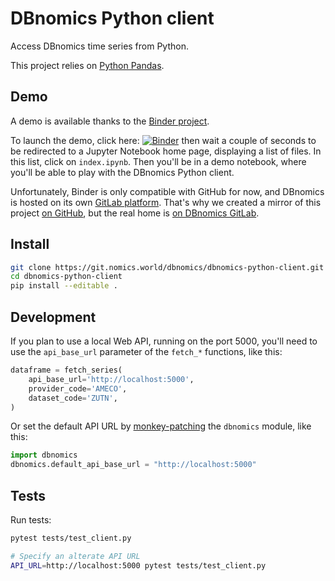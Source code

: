 # DBnomics Python client

Access DBnomics time series from Python.

This project relies on [Python Pandas](https://pandas.pydata.org/).

## Demo

A demo is available thanks to the [Binder project](https://mybinder.org/).

To launch the demo, click here: [![Binder](https://mybinder.org/badge.svg)](https://mybinder.org/v2/gh/dbnomics/dbnomics-python-client/master?filepath=index.ipynb) then wait a couple of seconds to be redirected to a Jupyter Notebook home page, displaying a list of files. In this list, click on `index.ipynb`. Then you'll be in a demo notebook, where you'll be able to play with the DBnomics Python client.

Unfortunately, Binder is only compatible with GitHub for now, and DBnomics is hosted on its own [GitLab platform](https://git.nomics.world/). That's why we created a mirror of this project [on GitHub](https://github.com/dbnomics/dbnomics-python-client), but the real home is [on DBnomics GitLab](https://git.nomics.world/dbnomics/dbnomics-python-client).

## Install

```sh
git clone https://git.nomics.world/dbnomics/dbnomics-python-client.git
cd dbnomics-python-client
pip install --editable .
```

## Development

If you plan to use a local Web API, running on the port 5000, you'll need to use the `api_base_url` parameter of the `fetch_*` functions, like this:

```python
dataframe = fetch_series(
    api_base_url='http://localhost:5000',
    provider_code='AMECO',
    dataset_code='ZUTN',
)
```

Or set the default API URL by [monkey-patching](https://en.wikipedia.org/wiki/Monkey_patch) the `dbnomics` module, like this:

```python
import dbnomics
dbnomics.default_api_base_url = "http://localhost:5000"
```

## Tests

Run tests:

```bash
pytest tests/test_client.py

# Specify an alterate API URL
API_URL=http://localhost:5000 pytest tests/test_client.py
```
